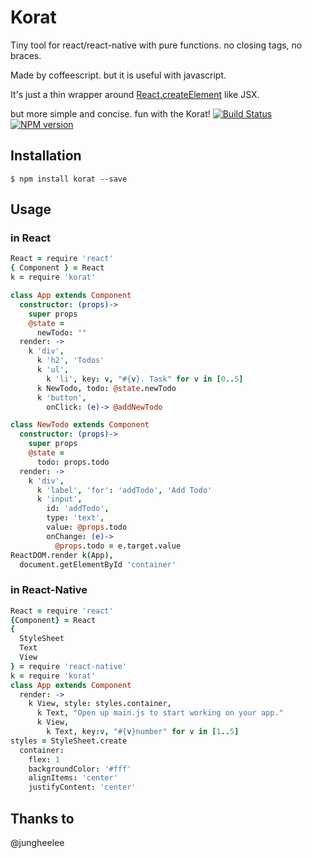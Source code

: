 # Korat

Tiny tool for react/react-native with pure functions. no closing tags, no braces.

Made by coffeescript. but it is useful with javascript.

It's just a thin wrapper around [React.createElement](https://facebook.github.io/react/docs/top-level-api.html#react.createelement) like JSX.

but more simple and concise. fun with the Korat!
[![Build Status](https://img.shields.io/travis/acidsound/korat.svg?style=flat-square)](https://travis-ci.org/acidsound/korat)
[![NPM version](https://img.shields.io/npm/v/korat.svg?style=flat-square)](https://www.npmjs.org/package/korat)

## Installation
```
$ npm install korat --save
```

## Usage 
### in React
```coffee
React = require 'react'
{ Component } = React
k = require 'korat'

class App extends Component
  constructor: (props)->
    super props
    @state =
      newTodo: ""
  render: ->
    k 'div',
      k 'h2', 'Todos'
      k 'ul',
        k 'li', key: v, "#{v}. Task" for v in [0..5]
      k NewTodo, todo: @state.newTodo
      k 'button',
        onClick: (e)-> @addNewTodo

class NewTodo extends Component
  constructor: (props)->
    super props
    @state =
      todo: props.todo
  render: ->
    k 'div',
      k 'label', 'for': 'addTodo', 'Add Todo'
      k 'input',
        id: 'addTodo',
        type: 'text',
        value: @props.todo
        onChange: (e)->
          @props.todo = e.target.value
ReactDOM.render k(App),
  document.getElementById 'container'
```
### in React-Native
```coffee
React = require 'react'
{Component} = React
{
  StyleSheet
  Text
  View
} = require 'react-native'
k = require 'korat'
class App extends Component
  render: ->
    k View, style: styles.container,
      k Text, "Open up main.js to start working on your app."
      k View,
        k Text, key:v, "#{v}number" for v in [1..5]
styles = StyleSheet.create
  container:
    flex: 1
    backgroundColor: '#fff'
    alignItems: 'center'
    justifyContent: 'center'
```

## Thanks to
@jungheelee
